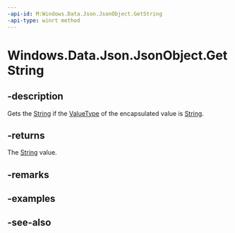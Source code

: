 ----api-id: M:Windows.Data.Json.JsonObject.GetString
-api-type: winrt method
---<!-- Method syntaxpublic string GetString()--># Windows.Data.Json.JsonObject.GetString## -descriptionGets the [String](https://msdn.microsoft.com/library/system.string.aspx) if the [ValueType](ijsonvalue_valuetype.md) of the encapsulated value is [String](https://msdn.microsoft.com/library/system.string.aspx).## -returnsThe [String](https://msdn.microsoft.com/library/system.string.aspx) value.## -remarks## -examples## -see-also